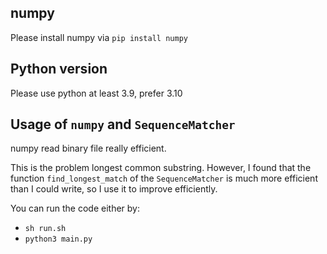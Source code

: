 ## numpy
Please install numpy via ```pip install numpy```

## Python version
Please use python at least 3.9, prefer 3.10

## Usage of ```numpy``` and ```SequenceMatcher```
numpy read binary file really efficient.

This is the problem longest common substring. However, I found that the function ```find_longest_match``` of the ```SequenceMatcher``` is much more efficient than I could write, so I use it to improve efficiently.

You can run the code either by:
- ```sh run.sh```
- ```python3 main.py```
